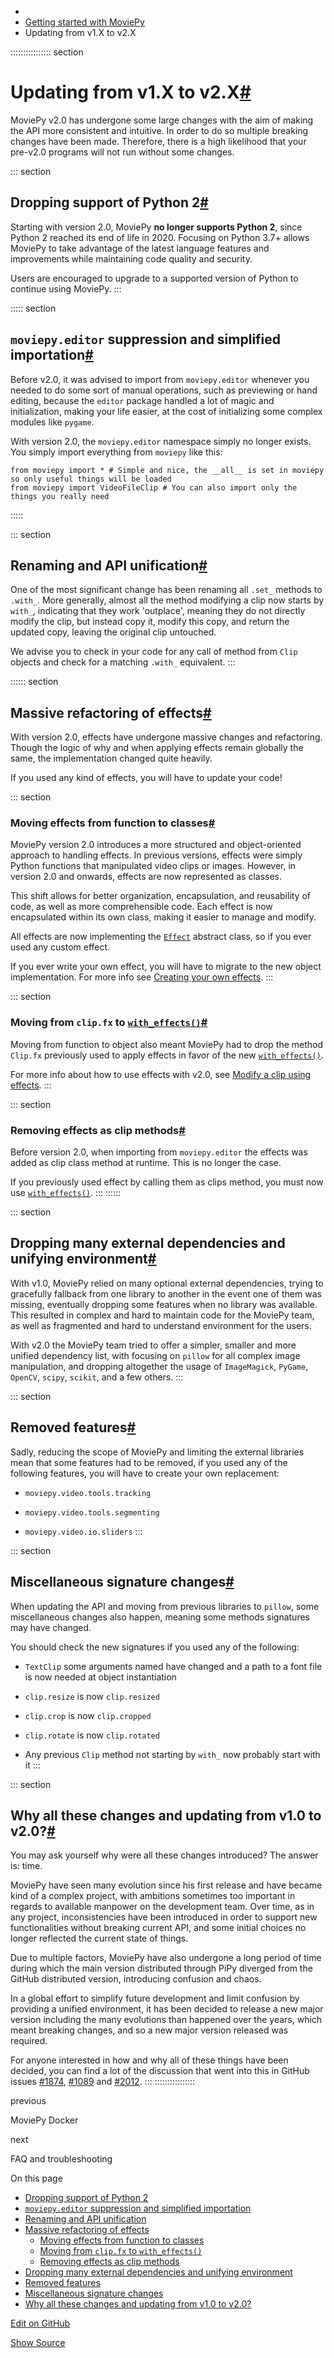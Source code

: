      

- [](../index.html)
- [Getting started with MoviePy](index.html)
- Updating from v1.X to v2.X

:::::::::::::::: section

# Updating from v1.X to v2.X[\#](#updating-from-v1-x-to-v2-x)

MoviePy v2.0 has undergone some large changes with the aim of making the
API more consistent and intuitive. In order to do so multiple breaking
changes have been made. Therefore, there is a high likelihood that your
pre-v2.0 programs will not run without some changes.

::: section
## Dropping support of Python 2[\#](#dropping-support-of-python-2)

Starting with version 2.0, MoviePy **no longer supports Python 2**,
since Python 2 reached its end of life in 2020. Focusing on Python 3.7+
allows MoviePy to take advantage of the latest language features and
improvements while maintaining code quality and security.

Users are encouraged to upgrade to a supported version of Python to
continue using MoviePy.
:::

::::: section
## `moviepy.editor` suppression and simplified importation[\#](#moviepy-editor-suppression-and-simplified-importation)

Before v2.0, it was advised to import from `moviepy.editor` whenever you
needed to do some sort of manual operations, such as previewing or hand
editing, because the `editor` package handled a lot of magic and
initialization, making your life easier, at the cost of initializing
some complex modules like `pygame`.

With version 2.0, the `moviepy.editor` namespace simply no longer
exists. You simply import everything from `moviepy` like this:

    from moviepy import * # Simple and nice, the __all__ is set in moviepy so only useful things will be loaded
    from moviepy import VideoFileClip # You can also import only the things you really need

:::::

::: section
## Renaming and API unification[\#](#renaming-and-api-unification)

One of the most significant change has been renaming all `.set_` methods
to `.with_`. More generally, almost all the method modifying a clip now
starts by `with_`, indicating that they work 'outplace', meaning they do
not directly modify the clip, but instead copy it, modify this copy, and
return the updated copy, leaving the original clip untouched.

We advise you to check in your code for any call of method from `Clip`
objects and check for a matching `.with_` equivalent.
:::

:::::: section
## Massive refactoring of effects[\#](#massive-refactoring-of-effects)

With version 2.0, effects have undergone massive changes and
refactoring. Though the logic of why and when applying effects remain
globally the same, the implementation changed quite heavily.

If you used any kind of effects, you will have to update your code!

::: section
### Moving effects from function to classes[\#](#moving-effects-from-function-to-classes)

MoviePy version 2.0 introduces a more structured and object-oriented
approach to handling effects. In previous versions, effects were simply
Python functions that manipulated video clips or images. However, in
version 2.0 and onwards, effects are now represented as classes.

This shift allows for better organization, encapsulation, and
reusability of code, as well as more comprehensible code. Each effect is
now encapsulated within its own class, making it easier to manage and
modify.

All effects are now implementing the
[`Effect`](../reference/reference/moviepy.Effect.html#moviepy.Effect.Effect)
abstract class, so if you ever used any custom effect.

If you ever write your own effect, you will have to migrate to the new
object implementation. For more info see [Creating your own
effects](../user_guide/create_effects.html#create-effects).
:::

::: section
### Moving from `clip.fx` to [`with_effects()`](../reference/reference/moviepy.Clip.Clip.html#moviepy.Clip.Clip.with_effects)[\#](#moving-from-clip-fx-to-with-effects)

Moving from function to object also meant MoviePy had to drop the method
`Clip.fx` previously used to apply effects in favor of the new
[`with_effects()`](../reference/reference/moviepy.Clip.Clip.html#moviepy.Clip.Clip.with_effects).

For more info about how to use effects with v2.0, see [Modify a clip
using effects](../user_guide/modifying.html#modifying-effects).
:::

::: section
### Removing effects as clip methods[\#](#removing-effects-as-clip-methods)

Before version 2.0, when importing from `moviepy.editor` the effects was
added as clip class method at runtime. This is no longer the case.

If you previously used effect by calling them as clips method, you must
now use
[`with_effects()`](../reference/reference/moviepy.Clip.Clip.html#moviepy.Clip.Clip.with_effects).
:::
::::::

::: section
## Dropping many external dependencies and unifying environment[\#](#dropping-many-external-dependencies-and-unifying-environment)

With v1.0, MoviePy relied on many optional external dependencies, trying
to gracefully fallback from one library to another in the event one of
them was missing, eventually dropping some features when no library was
available. This resulted in complex and hard to maintain code for the
MoviePy team, as well as fragmented and hard to understand environment
for the users.

With v2.0 the MoviePy team tried to offer a simpler, smaller and more
unified dependency list, with focusing on `pillow` for all complex image
manipulation, and dropping altogether the usage of `ImageMagick`,
`PyGame`, `OpenCV`, `scipy`, `scikit`, and a few others.
:::

::: section
## Removed features[\#](#removed-features)

Sadly, reducing the scope of MoviePy and limiting the external libraries
mean that some features had to be removed, if you used any of the
following features, you will have to create your own replacement:

- `moviepy.video.tools.tracking`

- `moviepy.video.tools.segmenting`

- `moviepy.video.io.sliders`
:::

::: section
## Miscellaneous signature changes[\#](#miscellaneous-signature-changes)

When updating the API and moving from previous libraries to `pillow`,
some miscellaneous changes also happen, meaning some methods signatures
may have changed.

You should check the new signatures if you used any of the following:

- `TextClip` some arguments named have changed and a path to a font file
  is now needed at object instantiation

- `clip.resize` is now `clip.resized`

- `clip.crop` is now `clip.cropped`

- `clip.rotate` is now `clip.rotated`

- Any previous `Clip` method not starting by `with_` now probably start
  with it
:::

::: section
## Why all these changes and updating from v1.0 to v2.0?[\#](#why-all-these-changes-and-updating-from-v1-0-to-v2-0)

You may ask yourself why were all these changes introduced? The answer
is: time.

MoviePy have seen many evolution since his first release and have became
kind of a complex project, with ambitions sometimes too important in
regards to available manpower on the development team. Over time, as in
any project, inconsistencies have been introduced in order to support
new functionalities without breaking current API, and some initial
choices no longer reflected the current state of things.

Due to multiple factors, MoviePy have also undergone a long period of
time during which the main version distributed through PiPy diverged
from the GitHub distributed version, introducing confusion and chaos.

In a global effort to simplify future development and limit confusion by
providing a unified environment, it has been decided to release a new
major version including the many evolutions than happened over the
years, which meant breaking changes, and so a new major version released
was required.

For anyone interested in how and why all of these things have been
decided, you can find a lot of the discussion that went into this in
GitHub issues [#1874](https://github.com/Zulko/moviepy/issues/1874),
[#1089](https://github.com/Zulko/moviepy/issues/1089) and
[#2012](https://github.com/Zulko/moviepy/issues/2012).
:::
::::::::::::::::

[](docker.html)

previous

MoviePy Docker

[](FAQ.html)

next

FAQ and troubleshooting

On this page

- [Dropping support of Python 2](#dropping-support-of-python-2)
- [`moviepy.editor` suppression and simplified
  importation](#moviepy-editor-suppression-and-simplified-importation)
- [Renaming and API unification](#renaming-and-api-unification)
- [Massive refactoring of effects](#massive-refactoring-of-effects)
  - [Moving effects from function to
    classes](#moving-effects-from-function-to-classes)
  - [Moving from `clip.fx` to
    `with_effects()`](#moving-from-clip-fx-to-with-effects)
  - [Removing effects as clip
    methods](#removing-effects-as-clip-methods)
- [Dropping many external dependencies and unifying
  environment](#dropping-many-external-dependencies-and-unifying-environment)
- [Removed features](#removed-features)
- [Miscellaneous signature changes](#miscellaneous-signature-changes)
- [Why all these changes and updating from v1.0 to
  v2.0?](#why-all-these-changes-and-updating-from-v1-0-to-v2-0)

[ Edit on
GitHub](https://github.com/Zulko/moviepy/edit/master/docs/getting_started/updating_to_v2.rst)

[ Show Source](../_sources/getting_started/updating_to_v2.rst.txt)


